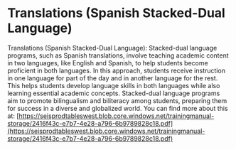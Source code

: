 # Translations (Spanish Stacked-Dual Language)
Translations (Spanish Stacked-Dual Language): Stacked-dual language programs, such as Spanish translations, involve teaching academic content in two languages, like English and Spanish, to help students become proficient in both languages. In this approach, students receive instruction in one language for part of the day and in another language for the rest. This helps students develop language skills in both languages while also learning essential academic concepts. Stacked-dual language programs aim to promote bilingualism and biliteracy among students, preparing them for success in a diverse and globalized world.
You can find more about this at: [https://seisprodtableswest.blob.core.windows.net/trainingmanual-storage/2416f43c-e7b7-4e28-a796-6b9789828c18.pdf](https://seisprodtableswest.blob.core.windows.net/trainingmanual-storage/2416f43c-e7b7-4e28-a796-6b9789828c18.pdf)